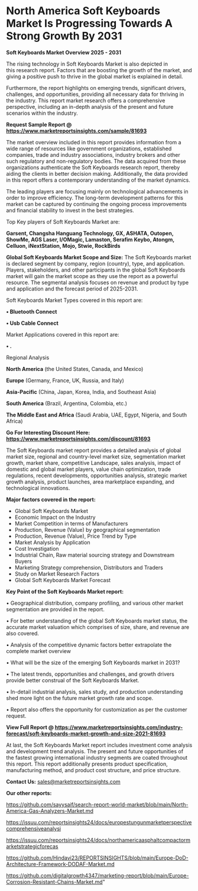# North America Soft Keyboards Market Is Progressing Towards A Strong Growth By 2031

<Strong> Soft Keyboards Market Overview 2025 - 2031</strong>

The rising technology in Soft Keyboards Market is also depicted in this research report. Factors that are boosting the growth of the market, and giving a positive push to thrive in the global market is explained in detail.

Furthermore, the report highlights on emerging trends, significant drivers, challenges, and opportunities, providing all necessary data for thriving in the industry. This report market research offers a comprehensive perspective, including an in-depth analysis of the present and future scenarios within the industry.

<strong>Request Sample Report @ <a href=https://www.marketreportsinsights.com/sample/81693>https://www.marketreportsinsights.com/sample/81693</a></strong>

The market overview included in this report provides information from a wide range of resources like government organizations, established companies, trade and industry associations, industry brokers and other such regulatory and non-regulatory bodies. The data acquired from these organizations authenticate the Soft Keyboards research report, thereby aiding the clients in better decision making. Additionally, the data provided in this report offers a contemporary understanding of the market dynamics.

The leading players are focusing mainly on technological advancements in order to improve efficiency. The long-term development patterns for this market can be captured by continuing the ongoing process improvements and financial stability to invest in the best strategies.

Top Key players of Soft Keyboards Market are:

<strong>Garsent, Changsha Hanguang Technology, GX, ASHATA, Outopen, ShowMe, AGS Laser, I/OMagic, Lamaston, Serafim Keybo, Atongm, Celluon, iNextStation, Mojo, Stwie, RockBirds</strong>

<strong><b>Global Soft Keyboards Market Scope and Size:</b></strong>
The Soft Keyboards market is declared segment by company, region (country), type, and application. Players, stakeholders, and other participants in the global Soft Keyboards market will gain the market scope as they use the report as a powerful resource. The segmental analysis focuses on revenue and product by type and application and the forecast period of 2025-2031.

Soft Keyboards Market Types covered in this report are:

<strong>• Bluetooth Connect

• Usb Cable Connect</strong>

Market Applications covered in this report are:

<strong>• .</strong> 

Regional Analysis

<strong>North America</strong> (the United States, Canada, and Mexico)

<strong>Europe</strong> (Germany, France, UK, Russia, and Italy)

<strong>Asia-Pacific</strong> (China, Japan, Korea, India, and Southeast Asia)

<strong>South America</strong> (Brazil, Argentina, Colombia, etc.)

<strong>The Middle East and Africa</strong> (Saudi Arabia, UAE, Egypt, Nigeria, and South Africa)

<strong>Go For Interesting Discount Here: <a href=https://www.marketreportsinsights.com/discount/81693>https://www.marketreportsinsights.com/discount/81693</a></strong>

The Soft Keyboards market report provides a detailed analysis of global market size, regional and country-level market size, segmentation market growth, market share, competitive Landscape, sales analysis, impact of domestic and global market players, value chain optimization, trade regulations, recent developments, opportunities analysis, strategic market growth analysis, product launches, area marketplace expanding, and technological innovations.

<strong><b>Major factors covered in the report:</b></strong>
<ul>
  <li>Global Soft Keyboards Market </li>
  <li>Economic Impact on the Industry</li>
  <li>Market Competition in terms of Manufacturers</li>
  <li>Production, Revenue (Value) by geographical segmentation</li>
  <li>Production, Revenue (Value), Price Trend by Type</li>
  <li>Market Analysis by Application</li>
  <li>Cost Investigation</li>
  <li>Industrial Chain, Raw material sourcing strategy and Downstream Buyers</li>
  <li>Marketing Strategy comprehension, Distributors and Traders</li>
  <li>Study on Market Research Factors</li>
  <li>Global Soft Keyboards Market Forecast</li>
</ul>

<strong><b>Key Point of the Soft Keyboards Market report:</b></strong>

• Geographical distribution, company profiling, and various other market segmentation are provided in the report.

• For better understanding of the global Soft Keyboards market status, the accurate market valuation which comprises of size, share, and revenue are also covered.

• Analysis of the competitive dynamic factors better extrapolate the complete market overview

• What will be the size of the emerging Soft Keyboards market in 2031?

• The latest trends, opportunities and challenges, and growth drivers provide better construal of the Soft Keyboards Market.

• In-detail industrial analysis, sales study, and production understanding shed more light on the future market growth rate and scope.

• Report also offers the opportunity for customization as per the customer request.

<strong><b>View Full Report @ <a href=https://www.marketreportsinsights.com/industry-forecast/soft-keyboards-market-growth-and-size-2021-81693>https://www.marketreportsinsights.com/industry-forecast/soft-keyboards-market-growth-and-size-2021-81693</a></b></strong>


At last, the Soft Keyboards Market report includes investment come analysis and development trend analysis. The present and future opportunities of the fastest growing international industry segments are coated throughout this report. This report additionally presents product specification, manufacturing method, and product cost structure, and price structure.

<strong>Contact Us:</strong>
sales@marketreportsinsights.com

<strong>Our other reports:</strong>

<a href=https://github.com/sayysaif/search-report-world-market/blob/main/North-America-Gas-Analyzers-Market.md>https://github.com/sayysaif/search-report-world-market/blob/main/North-America-Gas-Analyzers-Market.md</a>

<a href=https://issuu.com/reportsinsights24/docs/europestungunmarketperspectivecomprehensiveanalysi>https://issuu.com/reportsinsights24/docs/europestungunmarketperspectivecomprehensiveanalysi</a>

<a href=https://issuu.com/reportsinsights24/docs/northamericaasphaltcompactormarketstrategicforecas>https://issuu.com/reportsinsights24/docs/northamericaasphaltcompactormarketstrategicforecas</a>

<a href=https://github.com/Hindavi23/REPORTSINSIGHTS/blob/main/Europe-DoD-Architecture-Framework-DODAF-Market.md>https://github.com/Hindavi23/REPORTSINSIGHTS/blob/main/Europe-DoD-Architecture-Framework-DODAF-Market.md</a>

<a href=https://github.com/digitalgrowth4347/marketing-report/blob/main/Europe-Corrosion-Resistant-Chains-Market.md>https://github.com/digitalgrowth4347/marketing-report/blob/main/Europe-Corrosion-Resistant-Chains-Market.md</a>"
